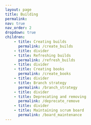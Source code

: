```yaml
---
layout: page
title: Building
permalink:
nav: true
nav_order: 2
dropdown: true
children:
    - title: Creating builds
      permalink: /create_builds
    - title: divider
    - title: Refreshing builds
      permalink: /refresh_builds
    - title: divider
    - title: Creating books
      permalink: /create_books
    - title: divider
    - title: Branch strategy
      permalink: /branch_strategy
    - title: divider
    - title: Deprecating and removing
      permalink: /deprecate_remove
    - title: divider
    - title: Maintaining scrum board
      permalink: /board_maintenance
---
```

